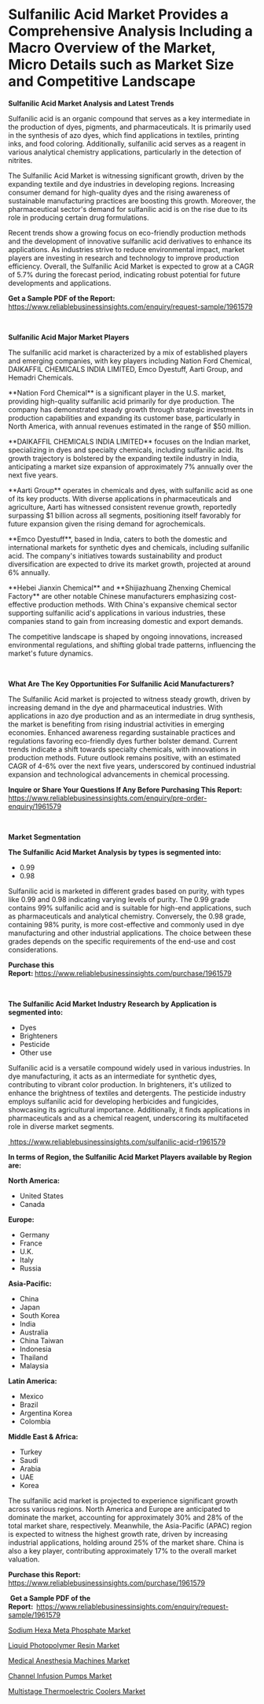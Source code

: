 <p><h1>Sulfanilic Acid Market Provides a Comprehensive Analysis Including a Macro Overview of the Market, Micro Details such as Market Size and Competitive Landscape</h1></p><p><strong>Sulfanilic Acid Market Analysis and Latest Trends</strong></p>
<p><p>Sulfanilic acid is an organic compound that serves as a key intermediate in the production of dyes, pigments, and pharmaceuticals. It is primarily used in the synthesis of azo dyes, which find applications in textiles, printing inks, and food coloring. Additionally, sulfanilic acid serves as a reagent in various analytical chemistry applications, particularly in the detection of nitrites.</p><p>The Sulfanilic Acid Market is witnessing significant growth, driven by the expanding textile and dye industries in developing regions. Increasing consumer demand for high-quality dyes and the rising awareness of sustainable manufacturing practices are boosting this growth. Moreover, the pharmaceutical sector's demand for sulfanilic acid is on the rise due to its role in producing certain drug formulations.</p><p>Recent trends show a growing focus on eco-friendly production methods and the development of innovative sulfanilic acid derivatives to enhance its applications. As industries strive to reduce environmental impact, market players are investing in research and technology to improve production efficiency. Overall, the Sulfanilic Acid Market is expected to grow at a CAGR of 5.7% during the forecast period, indicating robust potential for future developments and applications.</p></p>
<p><strong>Get a Sample PDF of the Report:&nbsp;</strong> <a href="https://www.reliablebusinessinsights.com/enquiry/request-sample/1961579?utm_campaign=1094&utm_medium=2&utm_source=Github&utm_content=ia&utm_term=09112024&utm_id=sulfanilic-acid">https://www.reliablebusinessinsights.com/enquiry/request-sample/1961579</a></p>
<p>&nbsp;</p>
<p><strong>Sulfanilic Acid Major Market Players</strong></p>
<p><p>The sulfanilic acid market is characterized by a mix of established players and emerging companies, with key players including Nation Ford Chemical, DAIKAFFIL CHEMICALS INDIA LIMITED, Emco Dyestuff, Aarti Group, and Hemadri Chemicals.</p><p>**Nation Ford Chemical** is a significant player in the U.S. market, providing high-quality sulfanilic acid primarily for dye production. The company has demonstrated steady growth through strategic investments in production capabilities and expanding its customer base, particularly in North America, with annual revenues estimated in the range of $50 million.</p><p>**DAIKAFFIL CHEMICALS INDIA LIMITED** focuses on the Indian market, specializing in dyes and specialty chemicals, including sulfanilic acid. Its growth trajectory is bolstered by the expanding textile industry in India, anticipating a market size expansion of approximately 7% annually over the next five years. </p><p>**Aarti Group** operates in chemicals and dyes, with sulfanilic acid as one of its key products. With diverse applications in pharmaceuticals and agriculture, Aarti has witnessed consistent revenue growth, reportedly surpassing $1 billion across all segments, positioning itself favorably for future expansion given the rising demand for agrochemicals.</p><p>**Emco Dyestuff**, based in India, caters to both the domestic and international markets for synthetic dyes and chemicals, including sulfanilic acid. The company's initiatives towards sustainability and product diversification are expected to drive its market growth, projected at around 6% annually.</p><p>**Hebei Jianxin Chemical** and **Shijiazhuang Zhenxing Chemical Factory** are other notable Chinese manufacturers emphasizing cost-effective production methods. With China's expansive chemical sector supporting sulfanilic acid's applications in various industries, these companies stand to gain from increasing domestic and export demands.</p><p>The competitive landscape is shaped by ongoing innovations, increased environmental regulations, and shifting global trade patterns, influencing the market's future dynamics.</p></p>
<p>&nbsp;</p>
<p><strong>What Are The Key Opportunities For Sulfanilic Acid Manufacturers?</strong></p>
<p><p>The Sulfanilic Acid market is projected to witness steady growth, driven by increasing demand in the dye and pharmaceutical industries. With applications in azo dye production and as an intermediate in drug synthesis, the market is benefiting from rising industrial activities in emerging economies. Enhanced awareness regarding sustainable practices and regulations favoring eco-friendly dyes further bolster demand. Current trends indicate a shift towards specialty chemicals, with innovations in production methods. Future outlook remains positive, with an estimated CAGR of 4-6% over the next five years, underscored by continued industrial expansion and technological advancements in chemical processing.</p></p>
<p><strong>Inquire or Share Your Questions If Any Before Purchasing This Report:</strong> <a href="https://www.reliablebusinessinsights.com/enquiry/pre-order-enquiry/1961579?utm_campaign=1094&utm_medium=2&utm_source=Github&utm_content=ia&utm_term=09112024&utm_id=sulfanilic-acid">https://www.reliablebusinessinsights.com/enquiry/pre-order-enquiry/1961579</a></p>
<p>&nbsp;</p>
<p><strong>Market Segmentation</strong></p>
<p><strong>The Sulfanilic Acid Market Analysis by types is segmented into:</strong></p>
<p><ul><li>0.99</li><li>0.98</li></ul></p>
<p><p>Sulfanilic acid is marketed in different grades based on purity, with types like 0.99 and 0.98 indicating varying levels of purity. The 0.99 grade contains 99% sulfanilic acid and is suitable for high-end applications, such as pharmaceuticals and analytical chemistry. Conversely, the 0.98 grade, containing 98% purity, is more cost-effective and commonly used in dye manufacturing and other industrial applications. The choice between these grades depends on the specific requirements of the end-use and cost considerations.</p></p>
<p><strong>Purchase this Report:&nbsp;</strong><a href="https://www.reliablebusinessinsights.com/purchase/1961579?utm_campaign=1094&utm_medium=2&utm_source=Github&utm_content=ia&utm_term=09112024&utm_id=sulfanilic-acid">https://www.reliablebusinessinsights.com/purchase/1961579</a></p>
<p>&nbsp;</p>
<p><strong>The Sulfanilic Acid Market Industry Research by Application is segmented into:</strong></p>
<p><ul><li>Dyes</li><li>Brighteners</li><li>Pesticide</li><li>Other use</li></ul></p>
<p><p>Sulfanilic acid is a versatile compound widely used in various industries. In dye manufacturing, it acts as an intermediate for synthetic dyes, contributing to vibrant color production. In brighteners, it's utilized to enhance the brightness of textiles and detergents. The pesticide industry employs sulfanilic acid for developing herbicides and fungicides, showcasing its agricultural importance. Additionally, it finds applications in pharmaceuticals and as a chemical reagent, underscoring its multifaceted role in diverse market segments.</p></p>
<p><a href="https://www.reliablebusinessinsights.com/sulfanilic-acid-r1961579?utm_campaign=1094&utm_medium=2&utm_source=Github&utm_content=ia&utm_term=09112024&utm_id=sulfanilic-acid">&nbsp;https://www.reliablebusinessinsights.com/sulfanilic-acid-r1961579</a></p>
<p><strong>In terms of Region, the Sulfanilic Acid Market Players available by Region are:</strong></p>
<p>
    <p> <strong> North America: </strong>
        <ul>
            <li>United States</li>
            <li>Canada</li>
        </ul>
        </p> 
    <p> <strong> Europe: </strong>
        <ul>
            <li>Germany</li>
            <li>France</li>
            <li>U.K.</li>
            <li>Italy</li>
            <li>Russia</li>
        </ul>
        </p> 
    <p> <strong> Asia-Pacific: </strong>
        <ul>
            <li>China</li>
            <li>Japan</li>
            <li>South Korea</li>
            <li>India</li>
            <li>Australia</li>
            <li>China Taiwan</li>
            <li>Indonesia</li>
            <li>Thailand</li>
            <li>Malaysia</li>
        </ul>
        </p> 
    <p> <strong> Latin America: </strong>
        <ul>
            <li>Mexico</li>
            <li>Brazil</li>
            <li>Argentina Korea</li>
            <li>Colombia</li>
        </ul>
        </p> 
    <p> <strong> Middle East & Africa: </strong>
        <ul>
            <li>Turkey</li>
            <li>Saudi</li>
            <li>Arabia</li>
            <li>UAE</li>
            <li>Korea</li>
        </ul>
    </p>
    </p>
<p><p>The sulfanilic acid market is projected to experience significant growth across various regions. North America and Europe are anticipated to dominate the market, accounting for approximately 30% and 28% of the total market share, respectively. Meanwhile, the Asia-Pacific (APAC) region is expected to witness the highest growth rate, driven by increasing industrial applications, holding around 25% of the market share. China is also a key player, contributing approximately 17% to the overall market valuation.</p></p>
<p><strong>Purchase this Report: </strong><a href="https://www.reliablebusinessinsights.com/purchase/1961579?utm_campaign=1094&utm_medium=2&utm_source=Github&utm_content=ia&utm_term=09112024&utm_id=sulfanilic-acid">https://www.reliablebusinessinsights.com/purchase/1961579</a></p>
<p>&nbsp;<strong>Get a Sample PDF of the Report:&nbsp;&nbsp;</strong><a href="https://www.reliablebusinessinsights.com/enquiry/request-sample/1961579?utm_campaign=1094&utm_medium=2&utm_source=Github&utm_content=ia&utm_term=09112024&utm_id=sulfanilic-acid">https://www.reliablebusinessinsights.com/enquiry/request-sample/1961579</a></p>
<p><strong></strong></p>
<p><p><a href="https://github.com/kiara3n0pau/Market-Research-Report-List-1/blob/main/sodium-hexa-meta-phosphate-market.md?utm_campaign=1094&utm_medium=2&utm_source=Github&utm_content=ia&utm_term=09112024&utm_id=sulfanilic-acid">Sodium Hexa Meta Phosphate Market</a></p><p><a href="https://github.com/rieuydbalon3b/Market-Research-Report-List-1/blob/main/liquid-photopolymer-resin-market.md?utm_campaign=1094&utm_medium=2&utm_source=Github&utm_content=ia&utm_term=09112024&utm_id=sulfanilic-acid">Liquid Photopolymer Resin Market</a></p><p><a href="https://issuu.com/reportprime-2/docs/medical-anesthesia-machines-market-_b3af336db3e965?utm_campaign=1094&utm_medium=2&utm_source=Github&utm_content=ia&utm_term=09112024&utm_id=sulfanilic-acid">Medical Anesthesia Machines Market</a></p><p><a href="https://issuu.com/reportprime-2/docs/channel-infusion-pumps-market-size-_fb5c764ffced35?utm_campaign=1094&utm_medium=2&utm_source=Github&utm_content=ia&utm_term=09112024&utm_id=sulfanilic-acid">Channel Infusion Pumps Market</a></p><p><a href="https://www.linkedin.com/pulse/top-trends-transforming-multistage-thermoelectric-coolers-market-ad0lc?utm_campaign=1094&utm_medium=2&utm_source=Github&utm_content=ia&utm_term=09112024&utm_id=sulfanilic-acid">Multistage Thermoelectric Coolers Market</a></p></p>